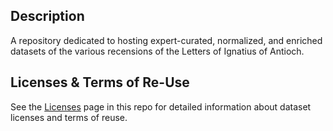 ## Description

A repository dedicated to hosting expert-curated, normalized, and enriched datasets of the various recensions of the Letters of Ignatius of Antioch.

## Licenses & Terms of Re-Use

See the [Licenses](https://github.com/nauarchus/Ignatius_Epistulae/blob/main/LICENSE.md) page in this repo for detailed information about dataset licenses and terms of reuse.
